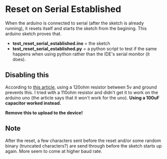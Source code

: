 # Reset on Serial Established
When the arduino is connected to serial (after the sketch is already running), it resets itself and starts the sketch from the begining. This arduino sketch proves that.
 * **test_reset_serial_established.ino** = the sketch
 * **test_reset_serial_established.py** = a python script to test if the same happens when using python rather than the IDE's serial monitor (it does).

## Disabling this
According to [this article](http://playground.arduino.cc/Main/DisablingAutoResetOnSerialConnection), using a 120ohm resistor between 5v and ground prevents this. I tried with a 110ohm resistor and didn't get it to work on the arduino uno (the article says that it won't work for the uno). **Using a 100uF capacitor worked instead.**

**Remove this to upload to the device!**

## Note
After the reset, a few characters sent before the reset and/or some random binary (truncated characters?) are send through before the sketch starts up again. More seem to come at higher baud rate.
